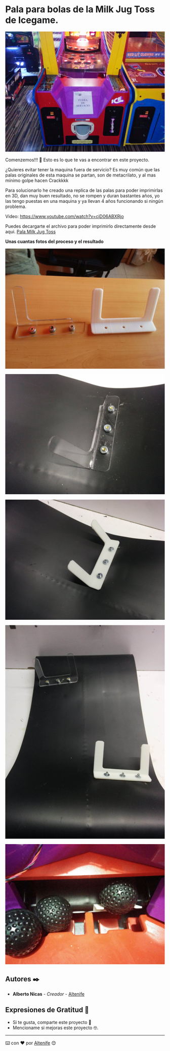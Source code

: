 # Pala para bolas de la Milk Jug Toss de Icegame.

<p align="center">
  <img src="https://github.com/altenife/Arcade-Bowling/blob/main/Milk%20Jug%20Toss/Imagenes/Pala%20Milk%20Jug%20Toss%20(1).jpg"></p> 

Comenzemos!!! 🚀
Esto es lo que te vas a encontrar en este proyecto.

¿Quieres evitar tener la maquina fuera de servicio? Es muy común que las palas originales de esta maquina se partan, son de metacrilato, y al mas mínimo golpe hacen Crackkkk

Para solucionarlo he creado una replica de las palas para poder imprimirlas en 3D, dan muy buen resultado, no se rompen y duran bastantes años, yo las tengo puestas en una
maquina y ya llevan 4 años funcionando si ningún problema.

Video: https://www.youtube.com/watch?v=cjD06ABXRjo

Puedes decargarte el archivo para poder imprimirlo directamente desde aqui.
[Pala Milk Jug Toss](https://github.com/altenife/Arcade-Bowling/blob/main/Milk%20Jug%20Toss/Archivos/Milk_Jug_toss_Pala..stl)


**Unas cuantas fotos del proceso y el resultado**
<p align="center">
  <img src="https://github.com/altenife/Arcade-Bowling/blob/main/Milk%20Jug%20Toss/Imagenes/Pala%20Milk%20Jug%20Toss%20(2).jpg"></p>

<p align="center">
  <img src="https://github.com/altenife/Arcade-Bowling/blob/main/Milk%20Jug%20Toss/Imagenes/Pala%20Milk%20Jug%20Toss%20(4).jpg"></p>
  
 <p align="center">
  <img src="https://github.com/altenife/Arcade-Bowling/blob/main/Milk%20Jug%20Toss/Imagenes/Pala%20Milk%20Jug%20Toss%20(5).jpg"></p>

<p align="center">
  <img src="https://github.com/altenife/Arcade-Bowling/blob/main/Milk%20Jug%20Toss/Imagenes/Pala%20Milk%20Jug%20Toss%20(6).jpg"></p> 
  
  <p align="center">
  <img src="https://github.com/altenife/Arcade-Bowling/blob/main/Milk%20Jug%20Toss/Imagenes/Pala%20Milk%20Jug%20Toss%20(8).jpg"></p> 
  

## Autores ✒️

* **Alberto Nicas** - *Creador* - [Altenife](https://github.com/altenife)

## Expresiones de Gratitud 🎁

* Si te gusta, comparte este proyecto 📢
* Mencioname si mejoras este proyecto 🤓.


---
⌨️ con ❤️ por [Altenife](https://github.com/altenife) 😊
